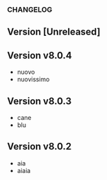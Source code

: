 ### CHANGELOG

## Version [Unreleased]

## Version v8.0.4
- nuovo 
- nuovissimo
## Version v8.0.3
- cane 
- blu

## Version v8.0.2
- aia
- aiaia

